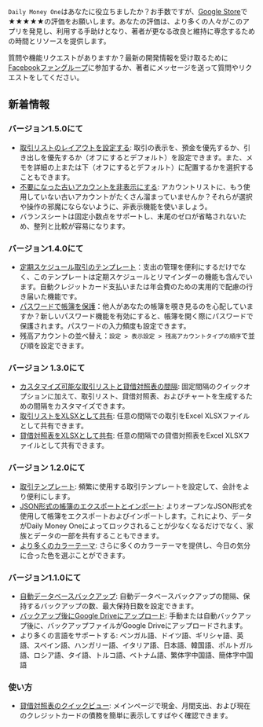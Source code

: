 
`Daily Money One`はあなたに役立ちましたか？お手数ですが、[Google Store](https://play.google.com/store/apps/details?id=com.colaorange.dailymoneyone)で★★★★★の評価をお願いします。あなたの評価は、より多くの人々がこのアプリを発見し、利用する手助けとなり、著者が更なる改良と維持に専念するための時間とリソースを提供します。

質問や機能リクエストがありますか？最新の開発情報を受け取るために[Facebookファングループ](https://www.facebook.com/colaorange.daily.money)に参加するか、著者にメッセージを送って質問やリクエストをしてください。

## 新着情報

### バージョン1.5.0にて
* [取引リストのレイアウトを設定する](https://youtu.be/TzQj2pY6sWs): 取引の表示を、預金を優先するか、引き出しを優先するか（オフにするとデフォルト）を設定できます。また、メモを詳細の上または下（オフにするとデフォルト）に配置するかを選択することもできます。
* [不要になった古いアカウントを非表示にする](https://youtu.be/nKq7Mh_2nQA): アカウントリストに、もう使用していない古いアカウントがたくさん溜まっていませんか？それらが選択や操作の邪魔にならないように、非表示機能を使いましょう。
* バランスシートは固定小数点をサポートし、末尾のゼロが省略されないため、整列と比較が容易になります。

### バージョン1.4.0にて
* [定期スケジュール取引のテンプレート](https://youtu.be/TzQj2pY6sWs)：支出の管理を便利にするだけでなく、このテンプレートは定期スケジュールとリマインダーの機能も含んでいます。自動クレジットカード支払いまたは年会費のための実用的で配慮の行き届いた機能です。
* [パスワードで帳簿を保護](https://youtu.be/peoYqNG_4pk)：他人があなたの帳簿を覗き見るのを心配していますか？新しいパスワード機能を有効にすると、帳簿を開く際にパスワードで保護されます。パスワードの入力頻度も設定できます。
* 残高アカウントの並べ替え：`設定 > 表示設定 > 残高アカウントタイプの順序`で並び順を設定できます。

### バージョン 1.3.0にて
* [カスタマイズ可能な取引リストと貸借対照表の間隔](https://youtu.be/O7EcLN82qIU): 固定間隔のクイックオプションに加えて、取引リスト、貸借対照表、およびチャートを生成するための間隔をカスタマイズできます。
* [取引リストをXLSXとして共有](https://youtu.be/Bf7j39fsCSc): 任意の間隔での取引をExcel XLSXファイルとして共有できます。
* [貸借対照表をXLSXとして共有](https://youtu.be/kpxJxNsButA): 任意の間隔での貸借対照表をExcel XLSXファイルとして共有できます。

### バージョン 1.2.0にて
* [取引テンプレート](https://youtu.be/CtfJ5BecZfY): 頻繁に使用する取引テンプレートを設定して、会計をより便利にします。
* [JSON形式の帳簿のエクスポートとインポート](https://youtu.be/bHGEH7zcj78): よりオープンなJSON形式を使用して帳簿をエクスポートおよびインポートします。これにより、データがDaily Money Oneによってロックされることが少なくなるだけでなく、家族とデータの一部を共有することもできます。
* [より多くのカラーテーマ](https://youtu.be/3Yw7m2AOvfc): さらに多くのカラーテーマを提供し、今日の気分に合った色を選ぶことができます。

### バージョン1.1.0にて
* [自動データベースバックアップ](https://youtube.com/shorts/dWePWDncx0k): 自動データベースバックアップの間隔、保持するバックアップの数、最大保持日数を設定できます。
* [バックアップ後にGoogle Driveにアップロード](https://youtu.be/hOJdtKElLuw): 手動または自動バックアップ後に、バックアップファイルがGoogle Driveにアップロードされます。
* より多くの言語をサポートする: ベンガル語、ドイツ語、ギリシャ語、英語、スペイン語、ハンガリー語、イタリア語、日本語、韓国語、ポルトガル語、ロシア語、タイ語、トルコ語、ベトナム語、繁体字中国語、簡体字中国語

### 使い方
* [貸借対照表のクイックビュー](https://youtu.be/66tJxSrI_vQ): メインページで現金、月間支出、および現在のクレジットカードの債務を簡単に表示してすばやく確認できます。